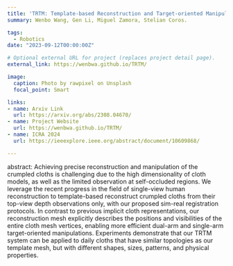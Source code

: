 ```yaml
---
title: 'TRTM: Template-based Reconstruction and Target-oriented Manipulation of Crumpled Cloths'
summary: Wenbo Wang, Gen Li, Miguel Zamora, Stelian Coros.

tags:
  - Robotics
date: "2023-09-12T00:00:00Z"

# Optional external URL for project (replaces project detail page).
external_link: https://wenbwa.github.io/TRTM/

image:
  caption: Photo by rawpixel on Unsplash
  focal_point: Smart

links:
- name: Arxiv Link
  url: https://arxiv.org/abs/2308.04670/
- name: Project Website
  url: https://wenbwa.github.io/TRTM/
- name: ICRA 2024
  url: https://ieeexplore.ieee.org/abstract/document/10609868/

---
```


abstract: Achieving precise reconstruction and manipulation of the crumpled cloths is challenging due to the high dimensionality of cloth models, as well as the limited observation at self-occluded regions. We leverage the recent progress in the field of single-view human reconstruction to template-based reconstruct crumpled cloths from their top-view depth observations only, with our proposed sim-real registration protocols. In contrast to previous implicit cloth representations, our reconstruction mesh explicitly describes the positions and visibilities of the entire cloth mesh vertices, enabling more efficient dual-arm and single-arm target-oriented manipulations. Experiments demonstrate that our TRTM system can be applied to daily cloths that have similar topologies as our template mesh, but with different shapes, sizes, patterns, and physical properties.